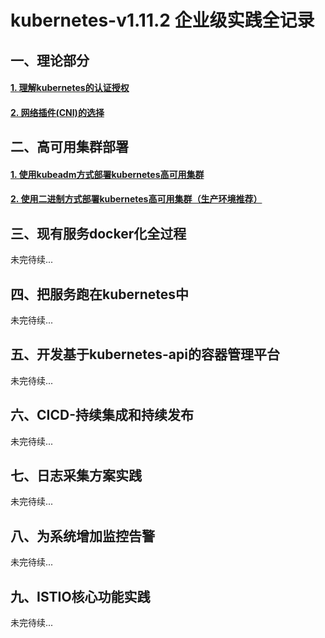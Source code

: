 # kubernetes-v1.11.2 企业级实践全记录

## 一、理论部分
#### [1. 理解kubernetes的认证授权][1]
#### [2. 网络插件(CNI)的选择][2]
## 二、高可用集群部署
#### [1. 使用kubeadm方式部署kubernetes高可用集群][4]
#### [2. 使用二进制方式部署kubernetes高可用集群（生产环境推荐）][3]
## 三、现有服务docker化全过程
未完待续...
## 四、把服务跑在kubernetes中
未完待续...
## 五、开发基于kubernetes-api的容器管理平台
未完待续...
## 六、CICD-持续集成和持续发布
未完待续...
## 七、日志采集方案实践
未完待续...
## 八、为系统增加监控告警
未完待续...
## 九、ISTIO核心功能实践
未完待续...


[1]:https://gitee.com/pa/kubernetes/blob/master/docs/auth.md
[2]:https://gitee.com/pa/kubernetes/blob/master/docs/cni.md
[3]:https://gitee.com/pa/kubernetes-ha-binary
[4]:https://gitee.com/pa/kubernetes-ha-kubeadm
